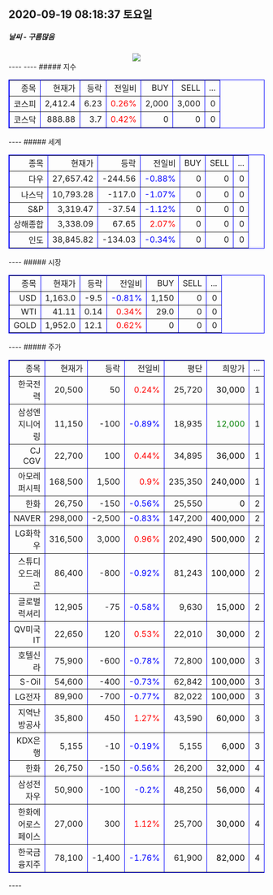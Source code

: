##  2020-09-19 08:18:37   토요일 
##### 날씨   -   구름많음
<center><img src="../img/naver_weather_week.png"></center>
----
----
##### 지수
<table border="1" bordercolor="blue" align = "center" >
<tr align = "right" > <td>종목</td><td>현재가</td><td>등락</td><td>전일비</td><td>BUY</td><td>SELL</td><td>...</td>  </tr>
<tr align = "right" > <td>코스피</td><td>2,412.4</td><td>6.23</td><td><font size="3" color="red" >0.26%</font> </td><td>2,000</td><td>3,000</td><td>0</td>  </tr>
<tr align = "right" > <td>코스닥</td><td>888.88</td><td>3.7</td><td><font size="3" color="red" >0.42%</font> </td><td>0</td><td>0</td><td>0</td>  </tr>
</table>
----
##### 세계
<table border="1" bordercolor="blue" align = "center" >
<tr align = "right" > <td>종목</td><td>현재가</td><td>등락</td><td>전일비</td><td>BUY</td><td>SELL</td><td>...</td>  </tr>
<tr align = "right" > <td>다우</td><td>27,657.42</td><td>-244.56</td><td><font size="3" color="blue" >-0.88%</font></td><td>0</td><td>0</td><td>0</td>  </tr>
<tr align = "right" > <td>나스닥</td><td>10,793.28</td><td>-117.0</td><td><font size="3" color="blue" >-1.07%</font></td><td>0</td><td>0</td><td>0</td>  </tr>
<tr align = "right" > <td>S&P</td><td>3,319.47</td><td>-37.54</td><td><font size="3" color="blue" >-1.12%</font></td><td>0</td><td>0</td><td>0</td>  </tr>
<tr align = "right" > <td>상해종합</td><td>3,338.09</td><td>67.65</td><td><font size="3" color="red" >2.07%</font></td><td>0</td><td>0</td><td>0</td>  </tr>
<tr align = "right" > <td>인도</td><td>38,845.82</td><td>-134.03</td><td><font size="3" color="blue" >-0.34%</font></td><td>0</td><td>0</td><td>0</td>  </tr>
</table>
----
##### 시장
<table border="1" bordercolor="blue" align = "center" >
<tr align = "right" > <td>종목</td><td>현재가</td><td>등락</td><td>전일비</td><td>BUY</td><td>SELL</td><td>...</td>  </tr>
<tr align = "right" > <td>USD</td><td>1,163.0</td><td>-9.5</td><td><font size="3" color="blue">-0.81%</font></td><td>1,150</td><td>0</td><td>0</td>  </tr>
<tr align = "right" > <td>WTI</td><td>41.11</td><td>0.14</td><td><font size="3" color="red">0.34%</font></td><td>29.0</td><td>0</td><td>0</td>  </tr>
<tr align = "right" > <td>GOLD</td><td>1,952.0</td><td>12.1</td><td><font size="3" color="red">0.62%</font></td><td>0</td><td>0</td><td>0</td>  </tr>
</table>
----
##### 주가
<table border="1" bordercolor="blue" align = "center" >
<tr align = "right" > <td>종목</td><td>현재가</td><td>등락</td><td>전일비</td><td>평단</td><td>희망가</td><td>...</td>  </tr>
<tr align = "right" > <td>한국전력</td><td>20,500</td><td>50</td><td><font size="3" color="red">0.24%</font></td><td>25,720</td><td><font size="3" color="black">30,000</font></td><td>1</td>  </tr>
<tr align = "right" > <td>삼성엔지니어링</td><td>11,150</td><td>-100</td><td><font size="3" color="blue">-0.89%</font></td><td>18,935</td><td><font size="3" color="green">12,000</font></td><td>1</td>  </tr>
<tr align = "right" > <td>CJ CGV</td><td>22,700</td><td>100</td><td><font size="3" color="red">0.44%</font></td><td>34,895</td><td><font size="3" color="black">36,000</font></td><td>1</td>  </tr>
<tr align = "right" > <td>아모레퍼시픽</td><td>168,500</td><td>1,500</td><td><font size="3" color="red">0.9%</font></td><td>235,350</td><td><font size="3" color="black">240,000</font></td><td>1</td>  </tr>
<tr align = "right" > <td>한화</td><td>26,750</td><td>-150</td><td><font size="3" color="blue">-0.56%</font></td><td>25,550</td><td><font size="3" color="black">0</font></td><td>2</td>  </tr>
<tr align = "right" > <td>NAVER</td><td>298,000</td><td>-2,500</td><td><font size="3" color="blue">-0.83%</font></td><td>147,200</td><td><font size="3" color="black">400,000</font></td><td>2</td>  </tr>
<tr align = "right" > <td>LG화학우</td><td>316,500</td><td>3,000</td><td><font size="3" color="red">0.96%</font></td><td>202,490</td><td><font size="3" color="black">500,000</font></td><td>2</td>  </tr>
<tr align = "right" > <td>스튜디오드래곤</td><td>86,400</td><td>-800</td><td><font size="3" color="blue">-0.92%</font></td><td>81,243</td><td><font size="3" color="black">100,000</font></td><td>2</td>  </tr>
<tr align = "right" > <td>글로벌럭셔리</td><td>12,905</td><td>-75</td><td><font size="3" color="blue">-0.58%</font></td><td>9,630</td><td><font size="3" color="black">15,000</font></td><td>2</td>  </tr>
<tr align = "right" > <td>QV미국IT</td><td>22,650</td><td>120</td><td><font size="3" color="red">0.53%</font></td><td>22,010</td><td><font size="3" color="black">30,000</font></td><td>2</td>  </tr>
<tr align = "right" > <td>호텔신라</td><td>75,900</td><td>-600</td><td><font size="3" color="blue">-0.78%</font></td><td>72,800</td><td><font size="3" color="black">100,000</font></td><td>3</td>  </tr>
<tr align = "right" > <td>S-Oil</td><td>54,600</td><td>-400</td><td><font size="3" color="blue">-0.73%</font></td><td>62,842</td><td><font size="3" color="black">100,000</font></td><td>3</td>  </tr>
<tr align = "right" > <td>LG전자</td><td>89,900</td><td>-700</td><td><font size="3" color="blue">-0.77%</font></td><td>82,022</td><td><font size="3" color="black">100,000</font></td><td>3</td>  </tr>
<tr align = "right" > <td>지역난방공사</td><td>35,800</td><td>450</td><td><font size="3" color="red">1.27%</font></td><td>43,590</td><td><font size="3" color="black">60,000</font></td><td>3</td>  </tr>
<tr align = "right" > <td>KDX은행</td><td>5,155</td><td>-10</td><td><font size="3" color="blue">-0.19%</font></td><td>5,155</td><td><font size="3" color="black">6,000</font></td><td>3</td>  </tr>
<tr align = "right" > <td>한화</td><td>26,750</td><td>-150</td><td><font size="3" color="blue">-0.56%</font></td><td>26,200</td><td><font size="3" color="black">32,000</font></td><td>4</td>  </tr>
<tr align = "right" > <td>삼성전자우</td><td>50,900</td><td>-100</td><td><font size="3" color="blue">-0.2%</font></td><td>48,250</td><td><font size="3" color="black">56,000</font></td><td>4</td>  </tr>
<tr align = "right" > <td>한화에어로스페이스</td><td>27,000</td><td>300</td><td><font size="3" color="red">1.12%</font></td><td>25,700</td><td><font size="3" color="black">30,000</font></td><td>4</td>  </tr>
<tr align = "right" > <td>한국금융지주</td><td>78,100</td><td>-1,400</td><td><font size="3" color="blue">-1.76%</font></td><td>61,900</td><td><font size="3" color="black">82,000</font></td><td>4</td>  </tr>
</table>
----
